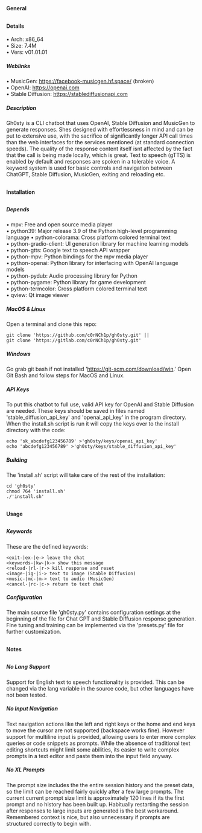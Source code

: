 ## 
#### General
## 
#### Details
• Arch: x86_64  
• Size: 7.4M  
• Vers: v01.01.01
##### Weblinks
• MusicGen: https://facebook-musicgen.hf.space/ (broken)  
• OpenAI: https://openai.com  
• Stable Diffusion: https://stablediffusionapi.com
##### Description
Gh0sty is a CLI chatbot that uses OpenAI, Stable Diffusion and MusicGen to generate
responses. Shes designed with effortlessness in mind and can be put to extensive use, with
the sacrifice of significantly longer API call times than the web interfaces for the
services mentioned (at standard connection speeds). The quality of the response content
itself isnt affected by the fact that the call is being made locally, which is great. Text
to speech (gTTS) is enabled by default and responses are spoken in a tolerable voice. A
keyword system is used for basic controls and navigation between ChatGPT, Stable
Diffusion, MusicGen, exiting and reloading etc.
## 
#### Installation
## 
##### Depends
• mpv: Free and open source media player  
• python39: Major release 3.9 of the Python high-level programming language
• python-colorama: Cross platform colored terminal text  
• python-gradio-client: UI generation library for machine learning models  
• python-gtts: Google text to speech API wrapper  
• python-mpv: Python bindings for the mpv media player  
• python-openai: Python library for interfacing with OpenAI language models  
• python-pydub: Audio processing library for Python  
• python-pygame: Python library for game development  
• python-termcolor: Cross platform colored terminal text  
• qview: Qt image viewer
##### MacOS & Linux
Open a terminal and clone this repo:
```shell
git clone 'https://github.com/c0rNCh1p/gh0sty.git' ||
git clone 'https://gitlab.com/c0rNCh1p/gh0sty.git'
```
##### Windows
Go grab git bash if not installed 'https://git-scm.com/download/win.'
Open Git Bash and follow steps for MacOS and Linux.
##### API Keys
To put this chatbot to full use, valid API key for OpenAI and Stable Diffusion are needed.
These keys should be saved in files named 'stable_diffusion_api_key' and 'openai_api_key'
in the program directory. When the install.sh script is run it will copy the keys over to
the install directory with the code:
```shell
echo 'sk_abcdefg123456789' >'gh0sty/keys/openai_api_key'
echo 'abcdefg123456789' >'gh0sty/keys/stable_diffusion_api_key'
```
##### Building
The 'install.sh' script will take care of the rest of the installation:
```shell
cd 'gh0sty'
chmod 764 'install.sh'
./'install.sh'
```
## 
#### Usage
## 
##### Keywords
These are the defined keywords:
```shell
<exit-|ex-|e-> leave the chat  
<keywords-|kw-|k-> show this message  
<reload-|rl-|r-> kill response and reset  
<image-|ig-|i-> text to image (Stable Diffusion)  
<music-|mc-|m-> text to audio (MusicGen)  
<cancel-|rc-|c-> return to text chat
```
##### Configuration
The main source file 'gh0sty.py' contains configuration settings at the beginning of the
file for Chat GPT and Stable Diffusion response generation. Fine tuning and training can
be implemented via the 'presets.py' file for further customization.
## 
#### Notes
## 
##### No Lang Support
Support for English text to speech functionality is provided. This can be changed via the
lang variable in the source code, but other languages have not been tested.
##### No Input Navigation
Text navigation actions like the left and right keys or the home and end keys to move the
cursor are not supported (backspace works fine). However support for multiline input is
provided, allowing users to enter more complex queries or code snippets as prompts. While
the absence of traditional text editing shortcuts might limit some abilities, its easier
to write complex prompts in a text editor and paste them into the input field anyway.
##### No XL Prompts
The prompt size includes the the entire session history and the preset data, so the limit
can be reached fairly quickly after a few large prompts. The current current prompt size
limit is approximately 120 lines if its the first prompt and no history has been built up.
Habitually restarting the session after responses to large inputs are generated is the
best workaround. Remembered context is nice, but also unnecessary if prompts are
structured correctly to begin with.
## 
